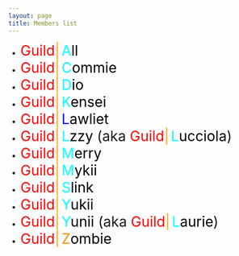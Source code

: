 ```yaml
---
layout: page
title: Members list
---
```


 - <span style="color:red; font-size: 2em;">Guild</span><span style="color:orange; font-size: 2em;">|</span> <span style="color:#00FFFF; font-size: 2em;">A</span><span style="color:black; font-size: 2em;">ll</span>
 - <span style="color:red; font-size: 2em;">Guild</span><span style="color:orange; font-size: 2em;">|</span> <span style="color:#00FFFF; font-size: 2em;">C</span><span style="color:black; font-size: 2em;">ommie</span>
 - <span style="color:red; font-size: 2em;">Guild</span><span style="color:orange; font-size: 2em;">|</span> <span style="color:#00FFFF; font-size: 2em;">D</span><span style="color:black; font-size: 2em;">io</span>
 - <span style="color:red; font-size: 2em;">Guild</span><span style="color:orange; font-size: 2em;">|</span> <span style="color:#00FFFF; font-size: 2em;">K</span><span style="color:black; font-size: 2em;">ensei</span>
 - <span style="color:red; font-size: 2em;">Guild</span><span style="color:orange; font-size: 2em;">|</span> <span style="color:#0000FF; font-size: 2em;">L</span><span style="color:black; font-size: 2em;">awliet</span>
 - <span style="color:red; font-size: 2em;">Guild</span><span style="color:orange; font-size: 2em;">|</span> <span style="color:#00FFFF; font-size: 2em;">L</span><span style="color:black; font-size: 2em;">zzy</span><span style="font-size: 2em;"> (aka </span><span style="color:red; font-size: 2em;">Guild</span><span style="color:orange; font-size: 2em;">|</span> <span style="color:#00FFFF; font-size: 2em;">L</span><span style="color:black; font-size: 2em;">ucciola</span><span style="font-size: 2em;">)</span>
 - <span style="color:red; font-size: 2em;">Guild</span><span style="color:orange; font-size: 2em;">|</span> <span style="color:#00FFFF; font-size: 2em;">M</span><span style="color:black; font-size: 2em;">erry</span>
 - <span style="color:red; font-size: 2em;">Guild</span><span style="color:orange; font-size: 2em;">|</span> <span style="color:#00FFFF; font-size: 2em;">M</span><span style="color:black; font-size: 2em;">ykii</span>
 - <span style="color:red; font-size: 2em;">Guild</span><span style="color:orange; font-size: 2em;">|</span> <span style="color:#00FFFF; font-size: 2em;">S</span><span style="color:black; font-size: 2em;">link</span>
 - <span style="color:red; font-size: 2em;">Guild</span><span style="color:orange; font-size: 2em;">|</span> <span style="color:#00FFFF; font-size: 2em;">Y</span><span style="color:black; font-size: 2em;">ukii</span>
 - <span style="color:red; font-size: 2em;">Guild</span><span style="color:orange; font-size: 2em;">|</span> <span style="color:#00FFFF; font-size: 2em;">Y</span><span style="color:black; font-size: 2em;">unii</span><span style="font-size: 2em;"> (aka </span><span style="color:red; font-size: 2em;">Guild</span><span style="color:orange; font-size: 2em;">|</span> <span style="color:#00FFFF; font-size: 2em;">L</span><span style="color:black; font-size: 2em;">aurie</span><span style="font-size: 2em;">)</span>
 - <span style="color:red; font-size: 2em;">Guild</span><span style="color:orange; font-size: 2em;">|</span> <span style="color:#FF8C00; font-size: 2em;">Z</span><span style="color:black; font-size: 2em;">ombie</span>
